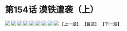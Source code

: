 # 第154话 漠铁遭袭（上）
![](https://mhpic.xiaomingtaiji.net/comic/D/斗破苍穹拆分版/154话/1.jpg-zymk.middle.webp)
![](https://mhpic.xiaomingtaiji.net/comic/D/斗破苍穹拆分版/154话/2.jpg-zymk.middle.webp)
![](https://mhpic.xiaomingtaiji.net/comic/D/斗破苍穹拆分版/154话/3.jpg-zymk.middle.webp)
![](https://mhpic.xiaomingtaiji.net/comic/D/斗破苍穹拆分版/154话/4.jpg-zymk.middle.webp)
![](https://mhpic.xiaomingtaiji.net/comic/D/斗破苍穹拆分版/154话/5.jpg-zymk.middle.webp)
![](https://mhpic.xiaomingtaiji.net/comic/D/斗破苍穹拆分版/154话/6.jpg-zymk.middle.webp)
![](https://mhpic.xiaomingtaiji.net/comic/D/斗破苍穹拆分版/154话/7.jpg-zymk.middle.webp)
![](https://mhpic.xiaomingtaiji.net/comic/D/斗破苍穹拆分版/154话/8.jpg-zymk.middle.webp)
![](https://mhpic.xiaomingtaiji.net/comic/D/斗破苍穹拆分版/154话/9.jpg-zymk.middle.webp)
[【上一章】](./153.md)
[【目录】](./READMD.md)
[【下一章】](./155.md)

